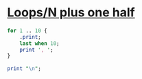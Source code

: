 [1]: http://rosettacode.org/wiki/Loops/N_plus_one_half

# [Loops/N plus one half][1]

```perl
for 1 .. 10 {
    .print;
    last when 10;
    print ', ';
}
 
print "\n";
```